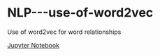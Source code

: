 # NLP---use-of-word2vec
Use of word2vec for word relationships

[Jupyter Notebook](./NLP_use_of_word2vec.ipynb)
